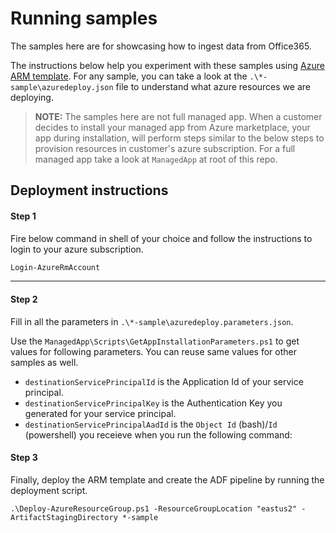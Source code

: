 # Running samples

The samples here are for showcasing how to ingest data from Office365.

The instructions below help you experiment with these samples using [Azure ARM template](https://github.com/Azure/azure-quickstart-templates).
For any sample, you can take a look at the `.\*-sample\azuredeploy.json` file to understand what azure resources we are deploying.

> **NOTE:** The samples here are not full managed app. When a customer decides to install your managed app from Azure marketplace, your app during installation, will perform steps similar to the below steps to provision resources in customer's azure subscription. For a full managed app take a look at `ManagedApp` at root of this repo.

## Deployment instructions

#### Step 1
Fire below command in shell of your choice and follow the instructions to login to your azure subscription.

```powershell
Login-AzureRmAccount
```

----------

#### Step 2
Fill in all the parameters in `.\*-sample\azuredeploy.parameters.json`.

Use the `ManagedApp\Scripts\GetAppInstallationParameters.ps1` to get values for following parameters. You can reuse same values for other samples as well.

- `destinationServicePrincipalId` is the Application Id of your service principal.
- `destinationServicePrincipalKey` is the Authentication Key you generated for your service principal.
- `destinationServicePrincipalAadId` is the `Object Id` (bash)/`Id` (powershell) you receieve when you run the following command:

#### Step 3

Finally, deploy the ARM template and create the ADF pipeline by running the deployment script.

```shell
.\Deploy-AzureResourceGroup.ps1 -ResourceGroupLocation "eastus2" -ArtifactStagingDirectory *-sample
```
